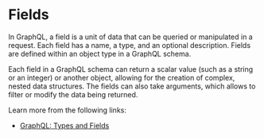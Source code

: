 # Fields

In GraphQL, a field is a unit of data that can be queried or manipulated in a request. Each field has a name, a type, and an optional description. Fields are defined within an object type in a GraphQL schema.

Each field in a GraphQL schema can return a scalar value (such as a string or an integer) or another object, allowing for the creation of complex, nested data structures. The fields can also take arguments, which allows to filter or modify the data being returned.

Learn more from the following links:

- [GraphQL: Types and Fields](https://graphql.org/learn/queries/#fields)